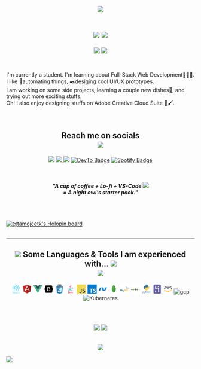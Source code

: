 <p align = "center">
  <img src="https://c.tenor.com/h0y8IkPv6UoAAAAC/fall-guy-computer.gif" height="350px">
  
</p>

<h1 align="center">

  <img src="https://media0.giphy.com/media/gM5qFksULw54NMWyry/giphy.gif?cid=790b76119eef0d7b1316b871fd15cdb5cb1a64ade1058bdb&rid=giphy.gif&ct=s" height="80px">
  <img src="https://readme-typing-svg.herokuapp.com?color=67F7A4&lines=Ahoy+!+!;Kon'nichiwa+!+!;Hi+there+!+!;नमस्ते+!+!;My+name+is+Tamojeet...;Nice+to+see+you+here+!&center=true&size=25">
 
</h1>
<p align="center">
  <img src="https://komarev.com/ghpvc/?username=tamojeetK&style=flat&color=4c8ed9">
  <a href="https://www.linkedin.com/in/tamojeet-kuila-08974b1b7/" alt="LinkedIn Follow">
  <img src="https://img.shields.io/badge/Tamojeet_Kuila-blue?style=social&logo=Linkedin&logoColor=blue&link=https://www.linkedin.com/in/linkedin.com/in/tamojeet-kuila-08974b1b7/"/></a>
  
<p align="center">

</p><br>

I'm currently a student. I'm learning about Full-Stack Web Development👨🏻‍💻. <br>I like 🗿automating things, ✒️desiging cool UI/UX prototypes.<br>
I am working on some side projects, learning a couple new dishes🥘, and trying out more exciting stuffs.<br>
Oh! I also enjoy designing stuffs on Adobe Creative Cloud Suite 🎨🖌️.

 <br>
<h2 align="center">
  Reach me on socials
  <br><img src="https://i.giphy.com/media/UrzWDQ3VTiDU84R5dx/giphy.webp" width="50">
</h2>
<p align="center">
  
  <a href="https://www.instagram.com/ahaan_tenemus/" alt="instagram Follow" >
<img src="https://img.shields.io/badge/-TAMOJEET-d72876?style=flat&logo=instagram&logoColor=white&link=https://www.instagram.com/ahaan_tenemus/" /></a>
  <a href="mailto:aahankuila@gmail.com" alt="Email">
<img src="https://img.shields.io/badge/-aahankuila@gmail.com-c14438?style=flat&logo=Gmail&logoColor=white&link=mailto:aahankuila@gmail.com" />
  <a href="https://www.linkedin.com/in/tamojeet-kuila-08974b1b7/" alt="LinkedIn Follow">
<img src="https://img.shields.io/badge/-TamojeetKuila-blue?style=flat&logo=Linkedin&logoColor=white&link=https://www.linkedin.com/in/tamojeet-kuila-08974b1b7/" /></a>
 <a href="https://dev.to/tamojeetk"><img src="https://img.shields.io/badge/-@tamojeetk-0A0A0A?style=flat&amp;labelColor=0A0A0A&amp;logo=dev.to&amp;link=https://dev.to/tamojeetk" alt="DevTo Badge"></a>
  <a href="https://open.spotify.com/user/31so775243hasoorlsjzhi53mhwi"><img src="https://img.shields.io/badge/-@Ahaan%20Tenemus-1ED760?style=flat&amp;labelColor=fff&amp;logo=Spotify&amp;link=https://open.spotify.com/user/31so775243hasoorlsjzhi53mhwi" alt="Spotify Badge"></a>
</p>

 <br>
 <h4 align="center"><i> "A cup of coffee + Lo-fi + VS-Code  <img src="https://emojis.slackmojis.com/emojis/images/1613284582/12797/meow_coffee.png?1613284582" width="30"/><br>= A night owl's starter pack."</i></h4>
  <br>
<br>

[![@tamojeetk's Holopin board](https://holopin.me/tamojeetk)](https://holopin.io/@tamojeetk)
<br>
<br>
<hr>
<h2 align="center"> <img src="https://user-images.githubusercontent.com/89387048/177203800-13692123-4940-4c43-ac66-11b37d588911.png" width="30"/>
Some Languages & Tools I am experienced with... <img src="https://user-images.githubusercontent.com/89387048/177203800-13692123-4940-4c43-ac66-11b37d588911.png" width="30"/>
<br><img src="https://i.giphy.com/media/UrzWDQ3VTiDU84R5dx/giphy.webp" width="50"></h2>

<p align="center">
<img src="https://raw.githubusercontent.com/devicons/devicon/master/icons/react/react-original-wordmark.svg" alt="react" width="25" height="25"/>
<img src="https://raw.githubusercontent.com/devicons/devicon/master/icons/angularjs/angularjs-original.svg" alt="angular-js" width="25" height="25" />
<img src="https://raw.githubusercontent.com/devicons/devicon/master/icons/vuejs/vuejs-original.svg" alt="vue" width="25" height="25" />
<img src="https://raw.githubusercontent.com/devicons/devicon/master/icons/bootstrap/bootstrap-plain.svg" alt="bootstrap" width="25" height="25" />
<img src="https://raw.githubusercontent.com/devicons/devicon/master/icons/css3/css3-original-wordmark.svg" alt="css3" width="25" height="25" />
<img src="https://raw.githubusercontent.com/devicons/devicon/master/icons/java/java-original-wordmark.svg" alt="java" width="25" height="25" />
<img src="https://raw.githubusercontent.com/devicons/devicon/master/icons/javascript/javascript-original.svg" alt="javascript" width="25" height="25" />
<img src="https://raw.githubusercontent.com/devicons/devicon/master/icons/typescript/typescript-original.svg" alt="typescript" width="25" height="25" />
<img src="https://raw.githubusercontent.com/devicons/devicon/master/icons/dot-net/dot-net-original.svg" alt=".NET" width="25" height="25" />
<img src="https://raw.githubusercontent.com/devicons/devicon/master/icons/mongodb/mongodb-original.svg" alt="mongodb" width="25" height="25" />
<img src="https://raw.githubusercontent.com/devicons/devicon/master/icons/mysql/mysql-original-wordmark.svg" alt="mysql" width="25" height="25" />
<img src="https://raw.githubusercontent.com/devicons/devicon/master/icons/nodejs/nodejs-original-wordmark.svg" alt="nodejs" width="25" height="25" />
<img src="https://raw.githubusercontent.com/devicons/devicon/master/icons/python/python-original-wordmark.svg" alt="python" width="25" height="25" />
<img src="https://raw.githubusercontent.com/devicons/devicon/master/icons/heroku/heroku-plain.svg" alt="heroku" width="25" height="25"/>
<img src="https://raw.githubusercontent.com/github/explore/80688e429a7d4ef2fca1e82350fe8e3517d3494d/topics/aws/aws.png" alt="aws" width="25" height="25" />
<img src="https://www.vectorlogo.zone/logos/google_cloud/google_cloud-icon.svg" alt="gcp" width="25" height="25" />
<img src="https://www.vectorlogo.zone/logos/kubernetes/kubernetes-icon.svg" alt="Kubernetes" width="25" height="25" />
</p>
<br>
<br>

<p align="center">

<img width="370px" src="https://github-readme-stats.vercel.app/api?username=tamojeetK&custom_title=My+GitHub+States&show_icons=true&hide_border=true&count_private=true&bg_color=00000000&title_color=1bcf62&text_color=878787&icon_color=bb2acf&cache_seconds=1800"/>
<img width="370px" src="https://github-readme-streak-stats.herokuapp.com/?user=tamojeetK&background=00000000&hide_border=true&stroke=878787&ring=1bcf62&fire=18b158&currStreakNum=878787&sideNums=878787&currStreakLabel=878787&sideLabels=878787&dates=878787" />
<br>
  <br>
<br>
  <img src="https://emojis.slackmojis.com/emojis/images/1469223471/679/charmander_dancing.gif?1469223471" width="30"/>
  </p>
  <img src="https://github-readme-activity-graph.cyclic.app/graph?username=tamojeetK&bg_color=00000000&color=878787&line=1bcf62&point=00000000&area=true&hide_border=true">
  <br>
